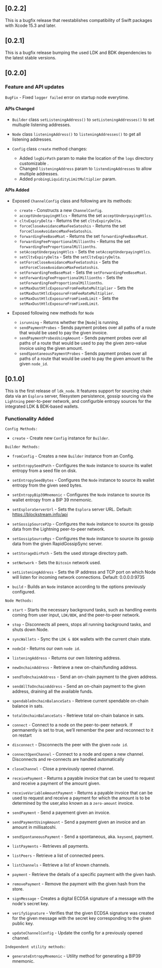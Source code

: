 ## [0.2.2]

This is a bugfix release that reestablishes compatibility of Swift packages with Xcode 15.3 and later.

## [0.2.1]

This is a bugfix release bumping the used LDK and BDK dependencies to the
latest stable versions.

## [0.2.0]

### Feature and API updates

`BugFix` - Fixed `logger failed` error on startup node everytime.

#### APIs Changed

- `Builder` class `setListeningAddress()` to `setListeningAddresses()` to set multuple listening addresses.
- `Node` class `listeningAddress()` to `listeningAddresses()` to get all listening addresses.
- `Config` class `create` method changes:

  - Added `logDirPath` param to make the location of the `logs` directory customizable .
  - Changed `listeningAddress` param to `listendingAddresses` to allow multiple addresses.
  - Added `probingLiquidityLimitMultiplier` param.

#### APIs Added

- Exposed `ChannelConfig` class and following are its methods:

  - `create` - Constructs a new `ChannelConfig`.
  - `acceptUnderpayingHtlcs` - Returns the set `acceptUnderpayingHtlcs`.
  - `cltvExpiryDelta` - Returns the set `cltvExpiryDelta`.
  - `forceCloseAvoidanceMaxFeeSatoshis` - Returns the set `forceCloseAvoidanceMaxFeeSatoshis`.
  - `forwardingFeeBaseMsat` - Returns the set `forwardingFeeBaseMsat`.
  - `forwardingFeeProportionalMillionths` - Returns the set `forwardingFeeProportionalMillionths`.
  - `setAcceptUnderpayingHtlcs` - Sets the `setAcceptUnderpayingHtlcs`.
  - `setCltvExpiryDelta` - Sets the `setCltvExpiryDelta`.
  - `setForceCloseAvoidanceMaxFeeSatoshis` - Sets the `setForceCloseAvoidanceMaxFeeSatoshis`.
  - `setForwardingFeeBaseMsat` - Sets the `setForwardingFeeBaseMsat`.
  - `setForwardingFeeProportionalMillionths` - Sets the `setForwardingFeeProportionalMillionths`.
  - `setMaxDustHtlcExposureFromFeeRateMultiplier` - Sets the `setMaxDustHtlcExposureFromFeeRateMultiplier`.
  - `setMaxDustHtlcExposureFromFixedLimit` - Sets the `setMaxDustHtlcExposureFromFixedLimit`.

- Exposed following new methods for `Node`

  - `isrunning` - Returns whether the [`Node`] is running.
  - `sendPaymentProbes` - Sends payment probes over all paths of a route that would be used to pay the given invoice.
  - `sendPaymentProbesUsingAmount` - Sends payment probes over all paths of a route that would be used to pay the given zero-value invoice using the given amount.
  - `sendSpontaneousPaymentProbes` - Sends payment probes over all paths of a route that would be used to pay the given amount to the given `node_id`.

## [0.1.0]

This is the first release of `ldk_node`. It features support for sourcing chain data via an `Esplora` server, filesystem persistence, gossip sourcing via the `Lightning` peer-to-peer network, and configurble entropy sources for the integrated LDK & BDK-based wallets.

### Functionality Added

`Config Methods:`

- `create` - Create new `Config` instance for `Builder`.

`Builder Methods:`

- `fromConfig` - Creates a new `Builder` instance from an Config.

- `setEntropySeedPath` - Configures the `Node` instance to source its wallet entropy from a seed file on disk.

- `setEntropySeedBytes` - Configures the `Node` instance to source its wallet entropy from the given seed bytes.

- `setEntropyBip39Mnemonic` - Configures the `Node` instance to source its wallet entropy from a BIP 39 mnemonic.

- `setEsploraServerUrl` - Sets the `Esplora` server URL. Default: https://blockstream.info/api

- `setGossipSourceP2p` - Configures the `Node` instance to source its gossip data from the Lightning peer-to-peer network.

- `setGossipSourceRgs` - Configures the `Node` instance to source its gossip data from the given RapidGossipSync server.

- `setStorageDirPath` - Sets the used storage directory path.

- `setNetwork` - Sets the `Bitcoin` network used.

- `setListeningAddress` - Sets the IP address and TCP port on which Node will listen for incoming network connections. Default: 0.0.0.0:9735

- `build` - Builds an `Node` instance according to the options previously configured.

`Node Methods:`

- `start` - Starts the necessary background tasks, such as handling events coming from user input, `LDK/BDK`, and the peer-to-peer network.

- `stop` - Disconnects all peers, stops all running background tasks, and shuts down Node.

- `syncWallets` - Sync the `LDK & BDK` wallets with the current chain state.

- `nodeId` - Returns our own `node id`.

- `listeningAddress` - Returns our own listening address.

- `newOnchainAddress` - Retrieve a new on-chain/funding address.

- `sendToOnchainAddress` - Send an on-chain payment to the given address.

- `sendAllToOnchainAddress` - Send an on-chain payment to the given address, draining all the available funds.

- `spendableOnchainBalanceSats` - Retrieve current spendable on-chain balance in sats.

- `totalOnchainBalanceSats` - Retrieve total on-chain balance in sats.

- `connect` - Connect to a node on the peer-to-peer network. If permanently is set to true, we’ll remember the peer and reconnect to it on restart

- `disconnect` - Disconnects the peer with the given `node id`.

- `connectOpenChannel` - Connect to a node and open a new channel. Disconnects and re-connects are handled automatically

- `closeChannel` - Close a previously opened channel.

- `receivePayment` - Returns a payable invoice that can be used to request and receive a payment of the amount given.

- `receiveVariableAmountPayment` - Returns a payable invoice that can be used to request and receive a payment for which the amount is to be determined by the user,also known as a `zero-amount` invoice.

- `sendPayment` - Send a payement given an invoice.

- `sendPaymentUsingAmount` - Send a payment given an invoice and an amount in millisatoshi.

- `sendSpontaneousPayment` - Send a spontaneous, aka. `keysend`, payment.

- `listPayments` - Retrieves all payments.

- `listPeers` - Retrieve a list of connected peers.

- `listChannels` - Retrieve a list of known channels.

- `payment` - Retrieve the details of a specific payment with the given hash.

- `removePayment` - Remove the payment with the given hash from the store.

- `signMessage` - Creates a digital ECDSA signature of a message with the node's secret key.

- `verifySignature` - Verifies that the given ECDSA signature was created for the given message with the secret key corresponding to the given public key.

- `updateChannelConfig` - Update the config for a previously opened channel.

`Independent utility methods:`

- `generateEntropyMnemonic` - Utility method for generating a BIP39 mnemonic.
